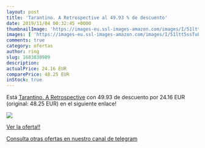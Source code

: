```yaml
---
layout: post
title: 'Tarantino. A Retrospective al 49.93 % de descuento'
date: 2019/11/04 00:32:45 +0000
thumbnailImage: 'https://images-eu.ssl-images-amazon.com/images/I/51ltt5ssTuL._SL200_.jpg'
images: [ 'https://images-eu.ssl-images-amazon.com/images/I/51ltt5ssTuL._SL200_.jpg' ]
comments: true
category: ofertas
author: ring
slug: 1683830989
description:
actualPrice: 24.16 EUR
comparePrice: 48.25 EUR
inStock: true
---
```


Está [Tarantino. A Retrospective](https://www.amazon.com/dp/1683830989/?tag=redken08-20) con 49.93 de descuento por 24.16 EUR (original: 48.25 EUR) en el siguiente enlace!

[![](https://images-eu.ssl-images-amazon.com/images/I/51ltt5ssTuL._SL200_.jpg)](https://www.amazon.com/dp/1683830989/?tag=redken08-20)

[Ver la oferta!!](https://www.amazon.com/dp/1683830989/?tag=redken08-20)

[Consulta otras ofertas en nuestro canal de telegram](https://t.me/s/ofertas25)
